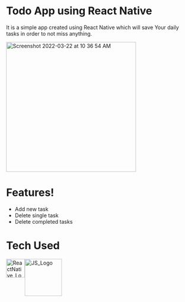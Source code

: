  <h1>Todo App using React Native</h1>

It is a simple app created using React Native which will save Your daily tasks in order to not miss anything.

<img width="350" alt="Screenshot 2022-03-22 at 10 36 54 AM" src="https://user-images.githubusercontent.com/16948492/159412232-3e3ae58a-1d53-4584-a095-b1d4bb261b54.png">

# Features!

 - Add new task
 - Delete single task
 - Delete completed tasks

# Tech Used
 <div style="display: flex;">
   <a href="https://www.reactnative.dev">
     <img src="https://d33wubrfki0l68.cloudfront.net/554c3b0e09cf167f0281fda839a5433f2040b349/ecfc9/img/header_logo.svg" alt="ReactNative_Logo" width="50"/>
   </a>
   <a href="https://www.javascript.com">
    <img src="http://code-institute-org.github.io/Full-Stack-Web-Developer-Stream-0/assets/javascript.png" alt="JS_Logo" width="100"/>
   </a>
 </div>

